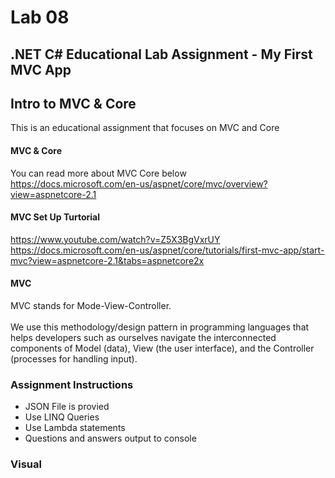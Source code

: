 # Lab 08
## .NET C# Educational Lab Assignment - My First MVC App

## Intro to MVC & Core 
This is an educational assignment that focuses on MVC and Core </br>

#### MVC & Core
You can read more about MVC Core below </br>
https://docs.microsoft.com/en-us/aspnet/core/mvc/overview?view=aspnetcore-2.1</br>

#### MVC Set Up Turtorial
https://www.youtube.com/watch?v=Z5X3BgVxrUY</br>
https://docs.microsoft.com/en-us/aspnet/core/tutorials/first-mvc-app/start-mvc?view=aspnetcore-2.1&tabs=aspnetcore2x </br>

#### MVC
MVC stands for Mode-View-Controller.</br>  
We use this methodology/design pattern in programming languages that helps developers such as ourselves navigate the interconnected components of Model (data), View (the user interface), and the Controller (processes for handling input).</br>


### Assignment Instructions
* JSON File is provied
* Use LINQ Queries
* Use Lambda statements
* Questions and answers output to console

### Visual
